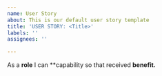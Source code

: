 ```yaml
---
name: User Story
about: This is our default user story template
title: 'USER STORY: <Title>'
labels: ''
assignees: ''

---
```


As a **role** I can **capability so that received **benefit.**
